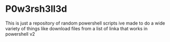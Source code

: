 # P0w3rsh3ll3d
This is just a repository of random powershell scripts ive made to do a wide variety of things like download files from a list of linka that works in powershell v2
